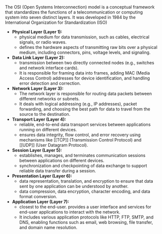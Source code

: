 The OSI (Open Systems Interconnection) model is a conceptual framework that standardizes the functions of a telecommunication or computing system into seven distinct layers. It was developed in 1984 by the International Organization for Standardization (ISO)

- **Physical Layer (Layer 1):**
    - physical medium for data transmission, such as cables, electrical signals, or radio waves.
    - defines the hardware aspects of transmitting raw bits over a physical medium, including connectors, pins, voltage levels, and signaling.
- **Data Link Layer (Layer 2):**
    - transmission between two directly connected nodes (e.g., switches and network interface cards).
    - It is responsible for framing data into frames, adding MAC (Media Access Control) addresses for device identification, and handling error detection and correction.
- **Network Layer (Layer 3):**
    - The network layer is responsible for routing data packets between different networks or subnets.
    - It deals with logical addressing (e.g., IP addresses), packet forwarding, and choosing the best path for data to travel from the source to the destination.
- **Transport Layer (Layer 4):**
    - reliable, end-to-end data transport services between applications running on different devices.
    - ensures data integrity, flow control, and error recovery using mechanisms like [[TCP]] (Transmission Control Protocol) and [[UDP]] (User Datagram Protocol).
- **Session Layer (Layer 5):**
    - establishes, manages, and terminates communication sessions between applications on different devices.
    - synchronization and checkpointing of data exchange to support reliable data transfer during a session.
- **Presentation Layer (Layer 6):**
    - data representation, translation, and encryption to ensure that data sent by one application can be understood by another.
    - data compression, data encryption, character encoding, and data format conversion.
- **Application Layer (Layer 7):**
    - closest to the end-user.  provides a user interface and services for end-user applications to interact with the network.
    - It includes various application protocols like HTTP, FTP, SMTP, and DNS, enabling functions such as email, web browsing, file transfer, and domain name resolution.